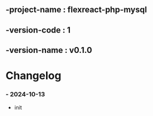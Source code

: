 ## -project-name : flexreact-php-mysql
## -version-code : 1
## -version-name : v0.1.0

# Changelog

### - 2024-10-13
- init